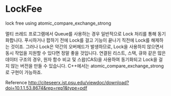 # LockFee
lock free using atomic_compare_exchange_strong

멀티 쓰레드 프로그램에서 Queue를 사용하는 경우 일반적으로 Lock 처리를 통해 동기화합니다. 
푸시하거나 팝하기 전에 Lock를 걸고 기능이 끝나기 직전에 Lock를 해제하는 것이죠. 
그러나 Lock은 약간의 오버헤드가 발생하므로, Lock을 사용하지 않으면서 동시 작업을 지원할 수 있다면 정말 좋을 것입니다. 
연결된 리스트, 스택, 큐와 같은 많은 데이터 구조의 경우, 원자 함수 비교 및 스왑(CAS)을 사용하여 동기화되고 Lock을 걸지 않는 버전을 만들 수 있습니다. 
C++에서는 atomic_compare_exchange_strong 로 구현이 가능하죠.

Reference
http://citeseerx.ist.psu.edu/viewdoc/download?doi=10.1.1.53.8674&rep=rep1&type=pdf

